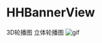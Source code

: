 # HHBannerView
3D轮播图 立体轮播图 
![gif](https://github.com/zhangjiahuan8888/HHBannerView/blob/master/HHBannerView/banner.gif)
